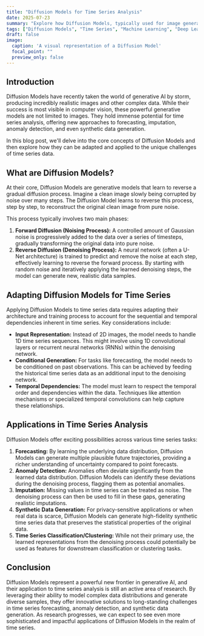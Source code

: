```yaml
---
title: "Diffusion Models for Time Series Analysis"
date: 2025-07-23
summary: "Explore how Diffusion Models, typically used for image generation, can be adapted and applied to complex time series analysis tasks, including forecasting and anomaly detection."
tags: ["Diffusion Models", "Time Series", "Machine Learning", "Deep Learning"]
draft: false
image:
  caption: 'A visual representation of a Diffusion Model'
  focal_point: ""
  preview_only: false
---
```


## Introduction

Diffusion Models have recently taken the world of generative AI by storm, producing incredibly realistic images and other complex data. While their success is most visible in computer vision, these powerful generative models are not limited to images. They hold immense potential for time series analysis, offering new approaches to forecasting, imputation, anomaly detection, and even synthetic data generation.

In this blog post, we'll delve into the core concepts of Diffusion Models and then explore how they can be adapted and applied to the unique challenges of time series data.

## What are Diffusion Models?

At their core, Diffusion Models are generative models that learn to reverse a gradual diffusion process. Imagine a clean image slowly being corrupted by noise over many steps. The Diffusion Model learns to reverse this process, step by step, to reconstruct the original clean image from pure noise.

This process typically involves two main phases:

1.  **Forward Diffusion (Noising Process):** A controlled amount of Gaussian noise is progressively added to the data over a series of timesteps, gradually transforming the original data into pure noise.
2.  **Reverse Diffusion (Denoising Process):** A neural network (often a U-Net architecture) is trained to predict and remove the noise at each step, effectively learning to reverse the forward process. By starting with random noise and iteratively applying the learned denoising steps, the model can generate new, realistic data samples.

## Adapting Diffusion Models for Time Series

Applying Diffusion Models to time series data requires adapting their architecture and training process to account for the sequential and temporal dependencies inherent in time series. Key considerations include:

-   **Input Representation:** Instead of 2D images, the model needs to handle 1D time series sequences. This might involve using 1D convolutional layers or recurrent neural networks (RNNs) within the denoising network.
-   **Conditional Generation:** For tasks like forecasting, the model needs to be conditioned on past observations. This can be achieved by feeding the historical time series data as an additional input to the denoising network.
-   **Temporal Dependencies:** The model must learn to respect the temporal order and dependencies within the data. Techniques like attention mechanisms or specialized temporal convolutions can help capture these relationships.

## Applications in Time Series Analysis

Diffusion Models offer exciting possibilities across various time series tasks:

1.  **Forecasting:** By learning the underlying data distribution, Diffusion Models can generate multiple plausible future trajectories, providing a richer understanding of uncertainty compared to point forecasts.
2.  **Anomaly Detection:** Anomalies often deviate significantly from the learned data distribution. Diffusion Models can identify these deviations during the denoising process, flagging them as potential anomalies.
3.  **Imputation:** Missing values in time series can be treated as noise. The denoising process can then be used to fill in these gaps, generating realistic imputations.
4.  **Synthetic Data Generation:** For privacy-sensitive applications or when real data is scarce, Diffusion Models can generate high-fidelity synthetic time series data that preserves the statistical properties of the original data.
5.  **Time Series Classification/Clustering:** While not their primary use, the learned representations from the denoising process could potentially be used as features for downstream classification or clustering tasks.

## Conclusion

Diffusion Models represent a powerful new frontier in generative AI, and their application to time series analysis is still an active area of research. By leveraging their ability to model complex data distributions and generate diverse samples, they offer innovative solutions to long-standing challenges in time series forecasting, anomaly detection, and synthetic data generation. As research progresses, we can expect to see even more sophisticated and impactful applications of Diffusion Models in the realm of time series.
